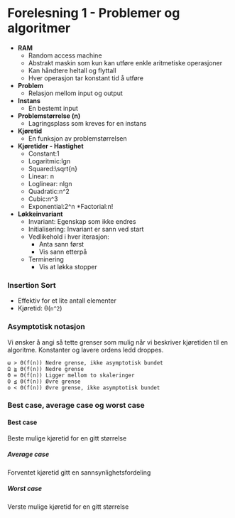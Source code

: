 # Forelesning 1 - Problemer og algoritmer
* **RAM** 
    * Random access machine
    * Abstrakt maskin som kun kan utføre enkle aritmetiske operasjoner
    * Kan håndtere heltall og flyttall
    * Hver operasjon tar konstant tid å utføre
* **Problem**
    * Relasjon mellom input og output
* **Instans**
    * En bestemt input
* **Problemstørrelse (n)**
    * Lagringsplass som kreves for en instans
* **Kjøretid**
    * En funksjon av problemstørrelsen
* **Kjøretider - Hastighet**
    * Constant:1
    * Logaritmic:lgn
    * Squared:\sqrt{n}
    * Linear: n
    * Loglinear: nlgn
    * Quadratic:n^2
    * Cubic:n^3
    * Exponential:2^n
    *Factorial:n!
* **Løkkeinvariant**
    * Invariant: Egenskap som ikke endres
    * Initialisering: Invariant er sann ved start
    * Vedlikehold i hver iterasjon:
        * Anta sann først
        * Vis sann etterpå
    * Terminering
        * Vis at løkka stopper
### Insertion Sort
* Effektiv for et lite antall elementer
* Kjøretid: θ(`n^2`)
### Asymptotisk notasjon
Vi ønsker å angi så tette grenser som mulig når vi beskriver kjøretiden til en algoritme.  Konstanter og lavere ordens ledd droppes.
```
ω > Θ(f(n)) Nedre grense, ikke asymptotisk bundet
Ω ≧ Θ(f(n)) Nedre grense
Θ = Θ(f(n)) Ligger mellom to skaleringer
O ≦ Θ(f(n)) Øvre grense
o < Θ(f(n)) Øvre grense, ikke asymptotisk bundet
```

### Best case, average case og worst case
#### Best case
Beste mulige kjøretid for en gitt størrelse
##### Average case
Forventet kjøretid gitt en sannsynlighetsfordeling
##### Worst case
Verste mulige kjøretid for en gitt størrelse

